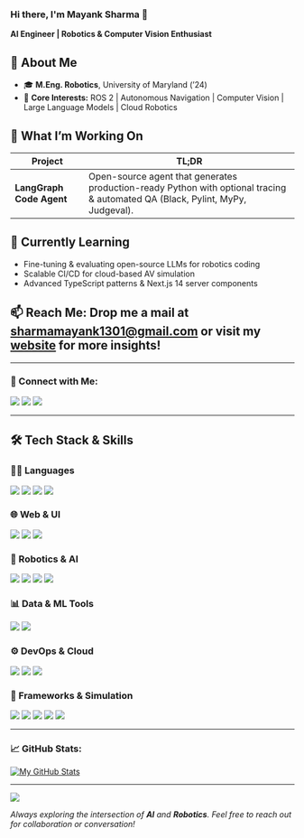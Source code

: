### Hi there, I'm Mayank Sharma 👋
**AI Engineer | Robotics & Computer Vision Enthusiast**

## 👤 About Me
- 🎓 **M.Eng. Robotics**, University of Maryland (’24)  
- 🤖 **Core Interests:** ROS 2 | Autonomous Navigation | Computer Vision | Large Language Models | Cloud Robotics  

## 🚀 What I’m Working On
| Project | TL;DR |
|---------|-------|
| **LangGraph Code Agent** | Open-source agent that generates production-ready Python with optional tracing & automated QA (Black, Pylint, MyPy, Judgeval). |

## 🌱 Currently Learning
- Fine-tuning & evaluating open-source LLMs for robotics coding  
- Scalable CI/CD for cloud-based AV simulation  
- Advanced TypeScript patterns & Next.js 14 server components  

## 📫 **Reach Me**: Drop me a mail at [sharmamayank1301@gmail.com](mailto:sharmamayank1301@gmail.com) or visit my [website](https://mayankysharma.github.io/) for more insights!

---

### 🔗 Connect with Me:
<p>
<a href="https://www.linkedin.com/in/mayankysharma/"><img src="https://img.shields.io/badge/LinkedIn-0077B5?style=for-the-badge&logo=linkedin&logoColor=white"></a>  
<a href="mailto:sharmamayank1301@gmail.com"><img src="https://img.shields.io/badge/Email-D14836?style=for-the-badge&logo=gmail&logoColor=white"></a>  
<a href="https://mayankysharma.github.io/"><img src="https://img.shields.io/badge/Website-4285F4?style=for-the-badge&logo=google-chrome&logoColor=white"></a>  
</p>

---
## 🛠️ Tech Stack & Skills

### 👩‍💻 Languages
<p>
  <img src="https://img.shields.io/badge/Python-3776AB?style=flat&logo=python&logoColor=white" />
  <img src="https://img.shields.io/badge/C-00599C?style=flat&logo=c&logoColor=white" />
  <img src="https://img.shields.io/badge/C%2B%2B-00599C?style=flat&logo=c%2B%2B&logoColor=white" />
  <img src="https://img.shields.io/badge/TypeScript-3178C6?style=flat&logo=typescript&logoColor=white" />
</p>

### 🌐 Web & UI
<p>
  <img src="https://img.shields.io/badge/React-61DAFB?style=flat&logo=react&logoColor=black" />
  <img src="https://img.shields.io/badge/Next.js-000000?style=flat&logo=nextdotjs&logoColor=white" />
  <img src="https://img.shields.io/badge/TailwindCSS-06B6D4?style=flat&logo=tailwindcss&logoColor=white" />
</p>

### 🤖 Robotics & AI
<p>
  <img src="https://img.shields.io/badge/ROS2-22314E?style=flat&logo=ROS&logoColor=white" />
  <img src="https://img.shields.io/badge/PyTorch-EE4C2C?style=flat&logo=PyTorch&logoColor=white" />
  <img src="https://img.shields.io/badge/OpenCV-27338E?style=flat&logo=opencv&logoColor=white" />
  <img src="https://img.shields.io/badge/YOLOv8-0A0A0A?style=flat&logo=github&logoColor=white" />
</p>

### 📊 Data & ML Tools
<p>
  <img src="https://img.shields.io/badge/NumPy-777BB4?style=flat&logo=numpy&logoColor=white" />
  <img src="https://img.shields.io/badge/scikit--learn-F7931E?style=flat&logo=scikit-learn&logoColor=white" />
</p>

### ⚙️ DevOps & Cloud
<p>
  <img src="https://img.shields.io/badge/Docker-2496ED?style=flat&logo=docker&logoColor=white" />
  <img src="https://img.shields.io/badge/GitHub%20Actions-2088FF?style=flat&logo=github-actions&logoColor=white" />
<img src="https://img.shields.io/badge/AWS-232F3E?style=flat&logo=amazonaws&logoColor=white" />

</p>

### 🧩 Frameworks & Simulation
<p>
  <!-- LangGraph -->
  <img src="https://img.shields.io/badge/LangGraph-6E40C9?style=flat" />

  <!-- LangChain -->
  <img src="https://img.shields.io/badge/LangChain-0052CC?style=flat" />

  <!-- Judgeval -->
  <img src="https://img.shields.io/badge/Judgeval-FF1493?style=flat" />

  <!-- NVIDIA Isaac Sim -->
  <img src="https://img.shields.io/badge/NVIDIA%20Isaac%20Sim-76B900?style=flat&logo=nvidia&logoColor=white" />

  <!-- Gazebo -->
  <img src="https://img.shields.io/badge/Gazebo-FF8800?style=flat" />
</p>

---
### 📈 GitHub Stats:

[![My GitHub Stats](https://github-readme-stats.vercel.app/api/?username=mayankysharma&count_private=true&theme=tokyonight&show_icons=true)](https://github.com/mayankysharma)

---

<p align="left">
    <img src="https://komarev.com/ghpvc/?username=mayankysharma&style=for-the-badge"/>
</p>

_Always exploring the intersection of **AI** and **Robotics**. Feel free to reach out for collaboration or conversation!_

